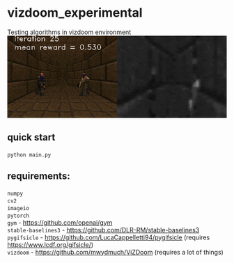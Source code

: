# vizdoom_experimental
Testing algorithms in vizdoom environment  
![](https://github.com/obkyrush/vizdoom_experimental/blob/main/gifs/deadly_corridor1.gif "Deadly corridor")
## quick start
`python main.py`  

## requirements:
`numpy`  
`cv2`  
`imageio`  
`pytorch`  
`gym` - https://github.com/openai/gym  
`stable-baselines3` - https://github.com/DLR-RM/stable-baselines3  
`pygifsicle` - https://github.com/LucaCappelletti94/pygifsicle (requires https://www.lcdf.org/gifsicle/)  
`vizdoom` - https://github.com/mwydmuch/ViZDoom (requires a lot of things)
